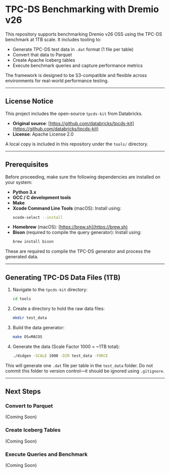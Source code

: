 # TPC-DS Benchmarking with Dremio v26

This repository supports benchmarking Dremio v26 OSS using the TPC-DS benchmark at 1TB scale. It includes tooling to:

- Generate TPC-DS test data in `.dat` format (1 file per table)
- Convert that data to Parquet
- Create Apache Iceberg tables
- Execute benchmark queries and capture performance metrics

The framework is designed to be S3-compatible and flexible across environments for real-world performance testing.

---

## License Notice

This project includes the open-source `tpcds-kit` from Databricks.

- **Original source**: [https://github.com/databricks/tpcds-kit](https://github.com/databricks/tpcds-kit)
- **License**: Apache License 2.0

A local copy is included in this repository under the `tools/` directory.

---

## Prerequisites

Before proceeding, make sure the following dependencies are installed on your system:

- **Python 3.x**
- **GCC / C development tools**
- **Make**
- **Xcode Command Line Tools** (macOS): Install using:
  ```bash
  xcode-select --install
  ```
- **Homebrew** (macOS): [https://brew.sh](https://brew.sh)
- **Bison** (required to compile the query generator): Install using:
  ```bash
  brew install bison
  ```

These are required to compile the TPC-DS generator and process the generated data.

---

## Generating TPC-DS Data Files (1TB)

1. Navigate to the `tpcds-kit` directory:
   ```bash
   cd tools
   ```

2. Create a directory to hold the raw data files:
   ```bash
   mkdir test_data
   ```

3. Build the data generator:
   ```bash
   make OS=MACOS
   ```

4. Generate the data (Scale Factor 1000 = ~1TB total):
   ```bash
   ./dsdgen -SCALE 1000 -DIR test_data -FORCE
   ```

This will generate one `.dat` file per table in the `test_data` folder. Do not commit this folder to version control—it should be ignored using `.gitignore`.

---

## Next Steps

### Convert to Parquet

(Coming Soon)

### Create Iceberg Tables

(Coming Soon)

### Execute Queries and Benchmark

(Coming Soon)
